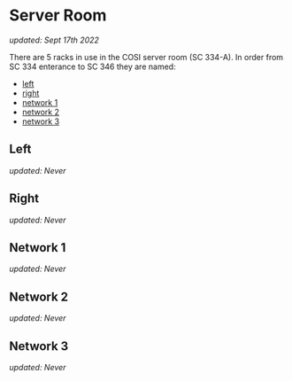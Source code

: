 # Server Room

_updated: Sept 17th 2022_

There are 5 racks in use in the COSI server room (SC 334-A). In order from SC 334 enterance to SC 346 they are named:

- [left](#left)
- [right](#right)
- [network 1](#network-1)
- [network 2](#network-2)
- [network 3](#network-3)

## Left
_updated: Never_

## Right
_updated: Never_

## Network 1
_updated: Never_

## Network 2
_updated: Never_

## Network 3
_updated: Never_

